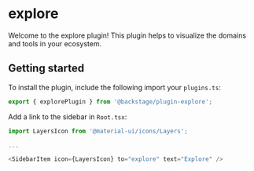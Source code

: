 # explore

Welcome to the explore plugin!
This plugin helps to visualize the domains and tools in your ecosystem.

## Getting started

To install the plugin, include the following import your `plugins.ts`:

```typescript
export { explorePlugin } from '@backstage/plugin-explore';
```

Add a link to the sidebar in `Root.tsx`:

```typescript
import LayersIcon from '@material-ui/icons/Layers';

...

<SidebarItem icon={LayersIcon} to="explore" text="Explore" />
```

